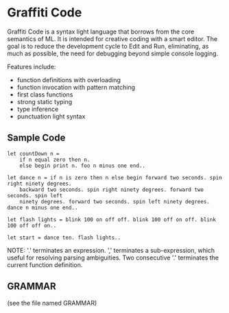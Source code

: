Graffiti Code
=============

Graffiti Code is a syntax light language that borrows from the core semantics of ML. It is intended
for creative coding with a smart editor. The goal is to reduce the development cycle to Edit and Run,
eliminating, as much as possible, the need for debugging beyond simple console logging.

Features include:
- function definitions with overloading
- function invocation with pattern matching
- first class functions
- strong static typing
- type inference
- punctuation light syntax

## Sample Code ##

~~~
let countDown n =
    if n equal zero then n.
    else begin print n. foo n minus one end..
~~~

~~~
let dance n = if n is zero then n else begin forward two seconds. spin right ninety degrees.
    backward two seconds. spin right ninety degrees. forward two seconds. spin left
    ninety degrees. forward two seconds. spin left ninety degrees. dance n minus one end..

let flash lights = blink 100 on off off. blink 100 off on off. blink 100 off off on..

let start = dance ten. flash lights..
~~~

NOTE: '.' terminates an expression. ',' terminates a sub-expression, which useful for resolving
parsing ambiguities. Two consecutive '.' terminates the current function definition.

## GRAMMAR ##

(see the file named GRAMMAR)

    